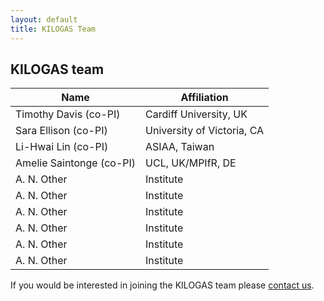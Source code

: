 ```yaml
---
layout: default
title: KILOGAS Team
---
```


## KILOGAS team

| Name      				| Affiliation                  |
| ----------- 				| ----------- 				   |
| Timothy Davis (co-PI) 	| Cardiff University, UK       |
| Sara Ellison  (co-PI)    	| University of Victoria, CA   |
| Li-Hwai Lin   (co-PI)  	| ASIAA, Taiwan			       |
| Amelie Saintonge  (co-PI) | UCL, UK/MPIfR, DE       	   |
| A. N. Other  				| Institute			       	   |
| A. N. Other  				| Institute			       	   |
| A. N. Other  				| Institute			       	   |
| A. N. Other  				| Institute			       	   |
| A. N. Other  				| Institute			       	   |
| A. N. Other  				| Institute			       	   |


If you would be interested in joining the KILOGAS team please [contact us](/contact/).

